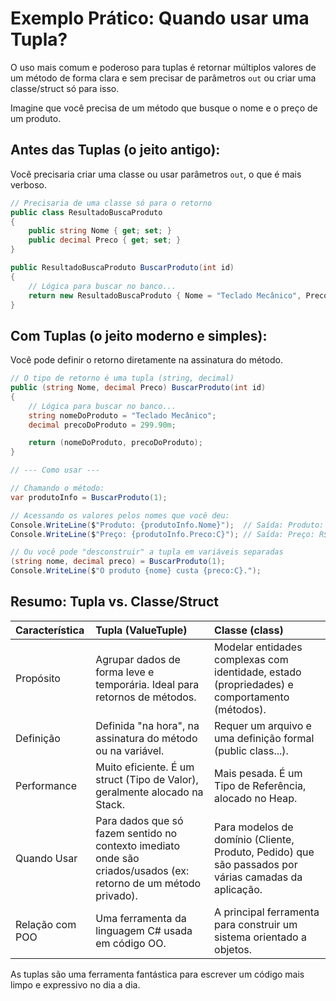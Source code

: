 # Exemplo Prático: Quando usar uma Tupla?

O uso mais comum e poderoso para tuplas é retornar múltiplos valores de um método de forma clara e sem precisar de parâmetros `out` ou criar uma classe/struct só para isso.

Imagine que você precisa de um método que busque o nome e o preço de um produto.

## Antes das Tuplas (o jeito antigo):

Você precisaria criar uma classe ou usar parâmetros `out`, o que é mais verboso.

```csharp
// Precisaria de uma classe só para o retorno
public class ResultadoBuscaProduto
{
    public string Nome { get; set; }
    public decimal Preco { get; set; }
}

public ResultadoBuscaProduto BuscarProduto(int id)
{
    // Lógica para buscar no banco...
    return new ResultadoBuscaProduto { Nome = "Teclado Mecânico", Preco = 299.90m };
}
```

## Com Tuplas (o jeito moderno e simples):

Você pode definir o retorno diretamente na assinatura do método.

```csharp
// O tipo de retorno é uma tupla (string, decimal)
public (string Nome, decimal Preco) BuscarProduto(int id)
{
    // Lógica para buscar no banco...
    string nomeDoProduto = "Teclado Mecânico";
    decimal precoDoProduto = 299.90m;

    return (nomeDoProduto, precoDoProduto);
}

// --- Como usar ---

// Chamando o método:
var produtoInfo = BuscarProduto(1);

// Acessando os valores pelos nomes que você deu:
Console.WriteLine($"Produto: {produtoInfo.Nome}");  // Saída: Produto: Teclado Mecânico
Console.WriteLine($"Preço: {produtoInfo.Preco:C}"); // Saída: Preço: R$ 299,90

// Ou você pode "desconstruir" a tupla em variáveis separadas
(string nome, decimal preco) = BuscarProduto(1);
Console.WriteLine($"O produto {nome} custa {preco:C}.");
```

## Resumo: Tupla vs. Classe/Struct

| Característica | Tupla (ValueTuple) | Classe (class) |
| :--- | :--- | :--- |
| Propósito | Agrupar dados de forma leve e temporária. Ideal para retornos de métodos. | Modelar entidades complexas com identidade, estado (propriedades) e comportamento (métodos). |
| Definição | Definida "na hora", na assinatura do método ou na variável. | Requer um arquivo e uma definição formal (public class...). |
| Performance | Muito eficiente. É um struct (Tipo de Valor), geralmente alocado na Stack. | Mais pesada. É um Tipo de Referência, alocado no Heap. |
| Quando Usar | Para dados que só fazem sentido no contexto imediato onde são criados/usados (ex: retorno de um método privado). | Para modelos de domínio (Cliente, Produto, Pedido) que são passados por várias camadas da aplicação. |
| Relação com POO | Uma ferramenta da linguagem C# usada em código OO. | A principal ferramenta para construir um sistema orientado a objetos. |

As tuplas são uma ferramenta fantástica para escrever um código mais limpo e expressivo no dia a dia.

